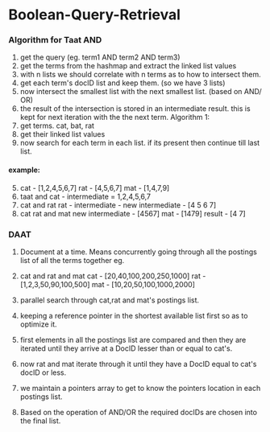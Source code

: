 # Boolean-Query-Retrieval
### Algorithm for Taat AND
1. get the query (eg. term1 AND term2 AND term3)
2. get the terms from the hashmap and extract the linked list values
3. with n lists we should correlate with n terms as to how to intersect them.
4. get each term's docID list and keep them. (so we have 3 lists)
5. now intersect the smallest list with the next smallest list. (based on AND/ OR)
6. the result of the intersection is stored in an intermediate result. this is kept
     for next iteration with the the next term. 
Algorithm 1:
1. get terms. cat, bat, rat
2. get their linked list values
3. now search for each term in each list. if its present then continue till last list.

#### example:

5. 	cat - [1,2,4,5,6,7]
rat - [4,5,6,7]
mat - [1,4,7,9]
6.	taat and
cat - 
intermediate = 1,2,4,5,6,7
7. cat and rat
rat -
intermediate -
new intermediate - [4 5 6 7]
8.	cat rat and mat
new intermediate - [4567]
mat - [1479]
result - [4 7] 
		      
		
		
### DAAT

1.  Document at a time.  Means concurrently going through all the postings list of all the terms together
	eg.
2.	cat and rat and mat
	cat - [20,40,100,200,250,1000]
	rat - [1,2,3,50,90,100,500]
	mat - [10,20,50,100,1000,2000]
	
3.	parallel search through cat,rat and mat's postings list.
4.	keeping a reference pointer in the shortest available list first so as to optimize it.
5.	first elements in all the postings list are compared and then they are iterated until they arrive at a DocID lesser than or equal to 
	cat's.
6.	now rat and mat iterate through it until they have a DocID equal to cat's docID or less.
7.	we maintain a pointers array to get to know the pointers location in each postings list. 
8.	Based on the operation of AND/OR the required docIDs are chosen into the final list.
